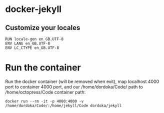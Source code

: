 docker-jekyll
=============

## Customize your locales

    RUN locale-gen en_GB.UTF-8
    ENV LANG en_GB.UTF-8
    ENV LC_CTYPE en_GB.UTF-8


Run the container
=================

Run the docker container (will be removed when exit), map localhost 4000 port to
container 4000 port, and our /home/dordoka/Code/ path to /home/octopress/Code
container path:

    docker run --rm -it -p 4000:4000 -v /home/dordoka/Code/:/home/jekyll/Code dordoka/jekyll
